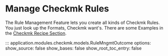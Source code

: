 # Manage Checkmk Rules

The Rule Management Feature lets you create all kinds of Checkmk Rules.
You just look up the Formats, Checkmk want's. There are some Examples in the [Checkmk Recipe Section](create_cmk_rules.md). 

::: application.modules.checkmk.models.RuleMngmtOutcome
    options:
      show_source: false
      show_bases: false
      show_root_toc_entry: false

